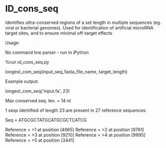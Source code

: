 # ID_cons_seq
Identifies ultra-conserved regions of a set length in multiple sequences (eg. viral or bacterial genomes).  Used for identification of artificial microRNA target sites, and to ensure minimal off-target effects

Usage:

No command line parser - run in iPython

%run id_cons_seq.py

longest_com_seq(input_seq_fasta_file_name, target_length)

Example output:

longest_com_seq('input.fa', 23)

Max conserved seq. len. = 14 nt

1 seqs identified of length 23 are present in 27 reference sequences:

Seq = ATGCGCTATGCATGCGCTCATCG

Reference = >1 at position [4665]
Reference = >2 at position [9761]
Reference = >3 at position [9210]
Reference = >4 at position [9995]
Reference = >5 at position [3441]
